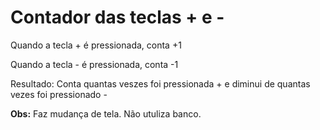 # Contador das teclas + e -
Quando a tecla + é pressionada, conta +1

Quando a tecla - é pressionada, conta -1 

Resultado: Conta quantas veszes foi pressionada + e diminui de quantas vezes foi pressionado -

**Obs:** Faz mudança de tela. Não utuliza banco.
